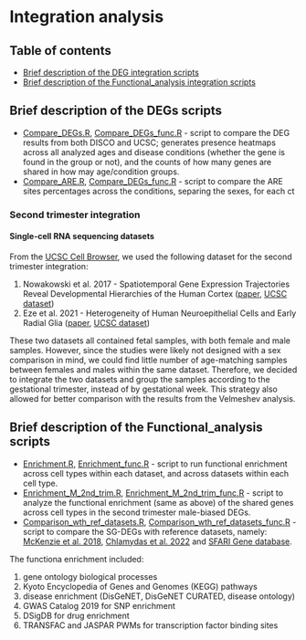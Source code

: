 # Integration analysis

## Table of contents
* [Brief description of the DEG integration scripts](#brief-description-of-the-deg-integration-scripts)
* [Brief description of the Functional_analysis integration scripts](#brief-description-of-the-functional_analysis-integration-scripts)


## Brief description of the DEGs scripts

* [Compare_DEGs.R](DEGs/DEGs.R), [Compare_DEGs_func.R](DEGs/DEGs_func.R) - script to compare the DEG results from both DISCO and UCSC; generates presence heatmaps across all analyzed ages and disease conditions (whether the gene is found in the group or not), and the counts of how many genes are shared in how may age/condition groups. 
* [Compare_ARE.R](DEGs/Compare_ARE.R), [Compare_DEGs_func.R](DEGs/Compare_ARE_func.R) - script to compare the ARE sites percentages across the conditions, separing the sexes, for each ct


### Second trimester integration

#### Single-cell RNA sequencing datasets

From the [UCSC Cell Browser](https://cells-test.gi.ucsc.edu), we used the following dataset for the second trimester integration:
1. Nowakowski et al. 2017 - Spatiotemporal Gene Expression Trajectories Reveal Developmental Hierarchies of the Human Cortex ([paper](https://www.science.org/doi/epdf/10.1126/science.aap8809), [UCSC dataset](https://cells-test.gi.ucsc.edu/?ds=cortex-dev))
2. Eze et al. 2021 - Heterogeneity of Human Neuroepithelial Cells and Early Radial Glia ([paper](https://www.nature.com/articles/s41593-020-00794-1), [UCSC dataset](https://cells-test.gi.ucsc.edu/?ds=early-brain))

These two datasets all contained fetal samples, with both female and male samples. However, since the studies were likely not designed with a sex comparison in mind, we could find little number of age-matching samples between females and males within the same dataset. Therefore, we decided to integrate the two datasets and group the samples according to the gestational trimester, instead of by gestational week. This strategy also allowed for better comparison with the results from the Velmeshev analysis. 


## Brief description of the Functional_analysis scripts

* [Enrichment.R](Functional_analysis/Enrichment.R), [Enrichment_func.R](Functional_analysis/Enrichment_func.R) - script to run functional enrichment across cell types within each dataset, and across datasets within each cell type. 
* [Enrichment_M_2nd_trim.R](Functional_analysis/Enrichment_M_2nd_trim.R), [Enrichment_M_2nd_trim_func.R](Functional_analysis/Enrichment_M_2nd_trim_func.R) - script to analyze the functional enrichment (same as above) of the shared genes across cell types in the second trimester male-biased DEGs.
* [Comparison_wth_ref_datasets.R](Functional_analysis/Comparison_wth_ref_datasets.R), [Comparison_wth_ref_datasets_func.R](Functional_analysis/Comparison_wth_ref_datasets_func.R) - script to compare the SG-DEGs with reference datasets, namely: [McKenzie et al. 2018](https://www.nature.com/articles/s41598-018-27293-5), [Chlamydas et al. 2022](https://link.springer.com/article/10.1007/s00109-022-02227-x) and [SFARI Gene database](https://gene.sfari.org/database/human-gene/). 


The functiona enrichment included: 
1. gene ontology biological processes
2. Kyoto Encyclopedia of Genes and Genomes (KEGG) pathways
3. disease enrichment (DisGeNET, DisGeNET CURATED, disease ontology)
4. GWAS Catalog 2019 for SNP enrichment
5. DSigDB for drug enrichment
6. TRANSFAC and JASPAR PWMs for transcription factor binding sites

